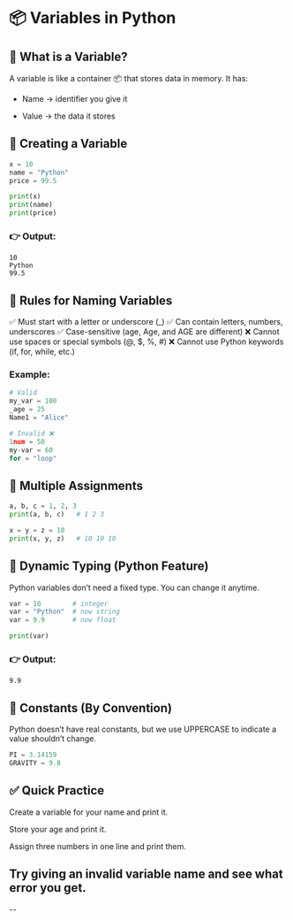 # 📦 Variables in Python
## 🔹 What is a Variable?
A variable is like a container 📦 that stores data in memory.
It has:

 - Name → identifier you give it

 - Value → the data it stores

## 🔹 Creating a Variable
```python
x = 10
name = "Python"
price = 99.5

print(x)
print(name)
print(price)
```
### 👉 Output:
```
10
Python
99.5
```
## 🔹 Rules for Naming Variables
✅ Must start with a letter or underscore (_)
✅ Can contain letters, numbers, underscores
✅ Case-sensitive (age, Age, and AGE are different)
❌ Cannot use spaces or special symbols (@, $, %, #)
❌ Cannot use Python keywords (if, for, while, etc.)
### Example:
```python
# Valid
my_var = 100
_age = 25
Name1 = "Alice"

# Invalid ❌
1num = 50
my-var = 60
for = "loop"
```
## 🔹 Multiple Assignments
```python
a, b, c = 1, 2, 3
print(a, b, c)   # 1 2 3

x = y = z = 10
print(x, y, z)   # 10 10 10
```
## 🔹 Dynamic Typing (Python Feature)
Python variables don’t need a fixed type. You can change it anytime.
```python
var = 10        # integer
var = "Python"  # now string
var = 9.9       # now float

print(var)
```
### 👉 Output:
```
9.9
```
## 🔹 Constants (By Convention)

Python doesn’t have real constants, but we use UPPERCASE to indicate a value shouldn’t change.
```python
PI = 3.14159
GRAVITY = 9.8
```
## ✅ Quick Practice

Create a variable for your name and print it.

Store your age and print it.

Assign three numbers in one line and print them.

Try giving an invalid variable name and see what error you get.
--
--
